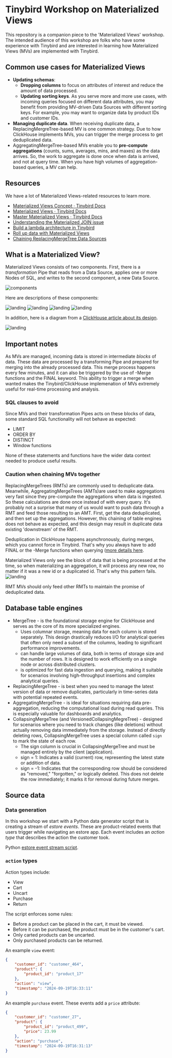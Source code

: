 # Tinybird Workshop on Materialized Views

This repository is a companion piece to the 'Materialized Views' workshop. The intended audience of this workshop are folks who have some experience with Tinybird and are interested in learning how Materialized Views (MVs) are implemented with Tinybird.

## Common use cases for Materialized Views

* **Updating schemas**:
  * **Dropping columns** to focus on attributes of interest and reduce the amount of data processed.
  * **Updating sorting keys**. As you serve more and more use cases, with incoming queries focused on different data attributes, you may benefit from providing MV-driven Data Sources with different sorting keys. For example, you may want to organize data by product IDs and customer IDs. 
* **Managing duplicate data**. When receiving duplicate data, a ReplacingMergreTree-based MV is one common strategy. Due to how ClickHouse implements MVs, you can trigger the merge process to get deduplicated data.
* AggregatingMergeTree-based MVs enable you to **pre-compute aggregations** (counts, sums, averages, mins, and maxes) as the data arrives. So, the work to aggregate is done once when data is arrived, and not at query time. When you have high volumes of aggregation-based queries, a MV can help. 

## Resources

We have a lot of Materialized Views-related resources to learn more. 

* [Materialized Views Concept · Tinybird Docs](https://www.tinybird.co/docs/concepts/materialized-views)
* [Materialized Views · Tinybird Docs](https://www.tinybird.co/docs/publish/materialized-views)
* [Master Materialized Views · Tinybird Docs](https://www.tinybird.co/docs/guides/publishing-data/master-materialized-views)
* [Understanding the Materialized JOIN issue](https://www.tinybird.co/docs/guides/optimizations/opt201-fix-mistakes#5-are-you-joining-two-or-more-data-sources)
* [Build a lambda architecture in Tinybird](https://www.tinybird.co/docs/guides/querying-data/lambda-architecture)
* [Roll up data with Materialized Views](https://www.tinybird.co/blog-posts/roll-up-data-with-materialized-views) 
* [Chaining ReplacingMergeTree Data Sources](https://github.com/tinybirdco/replacingmergetreemvstrap?tab=readme-ov-file)

## What is a Materialized View?

Materialized Views consists of two components. First, there is a *transformation* Pipe that reads from a Data Source, applies one or more Nodes of SQL, and writes to the second component, a new Data Source. 

![components](images/MV_components_sticks.png)

Here are descriptions of these components:

![landing](images/data_source_landing.png)
![landing](images/transformation_pipe.png)
![landing](images/data_source_mv.png)
![landing](images/publishing_pipes.png)

In addition, here is a diagram from a [ClickHouse article about its design](https://www.vldb.org/pvldb/vol17/p3731-schulze.pdf).

![landing](images/clickhouse-mv-aggregating-merges.png)

## Important notes

As MVs are managed, incoming data is stored in intermediate *blocks* of data. These data are processed by a transforming Pipe and prepared for merging into the already processed data. This merge process happens every few minutes, and it can also be triggered by the use of -Merge functions and the FINAL keyword. This ability to trigger a merge when wanted makes the Tinybird/ClickHouse implemenation of MVs extremely useful for real-time processing and analysis. 

### SQL clauses to avoid

Since MVs and their transformation Pipes acts on these blocks of data, some standard SQL functionality will not behave as expected:
* LIMIT
* ORDER BY
* DISTINCT
* Window functions

None of these statements and functions have the wider data context needed to produce useful results. 

### Caution when chaining MVs together
ReplacingMergeTrees (RMTs) are commonly used to deduplicate data. Meanwhile, AggregatingMergeTrees (AMTs)are used to make aggregations very fast since they pre-compute the aggregations when data is ingested. So these calculations are done once instead of with every query. It's probably not a surprise that many of us would want to push data through a RMT and feed those resulting to an AMT.  First, get the data deduplicated, and then set up the aggregations. However, this chaining of table engines does not behave as expected, and this design may result in duplicate data existing 'downstream' of the RMT. 

Deduplication in ClickHouse happens asynchronously, during merges, which you cannot force in Tinybird. That's why you always have to add FINAL or the -Merge functions when querying ([more details here](https://www.tinybird.co/docs/guides/publishing-data/master-materialized-views#doing-aggregations-the-right-way-with-materialized-views).

Materialized Views only see the block of data that is being processed at the time, so when materializing an aggregation, it will process any new row, no matter if it was a new id or a duplicated id. That's why this pattern fails.
![landing](images/RMT-AMT-fail.png)

RMT MVs should only feed other RMTs to maintain the promise of deduplicated data.  

## Database table engines 

* MergeTree -  is the foundational storage engine for ClickHouse and serves as the core of its more specialized engines.
   * Uses columnar storage, meaning data for each column is stored separately. This design drastically reduces I/O for analytical queries that often only need a subset of the columns, leading to significant performance improvements.
   * can handle large volumes of data, both in terms of storage size and the number of rows. It is designed to work efficiently on a single node or across distributed clusters.
   * is optimized for fast data ingestion and querying, making it suitable for scenarios involving high-throughput insertions and complex analytical queries.
* ReplacingMergeTree - is best when you need to manage the latest version of data or remove duplicates, particularly in time-series data with potential repeated events.
* AggregatingMergeTree - is ideal for situations requiring data pre-aggregation, reducing the computational load during read queries. This is especially valuable for dashboards and analytics.
* CollapsingMergeTree (and VersionedCollapsingMegreTree) - designed for scenarios where you need to track changes (like deletions) without actually removing data immediately from the storage. Instead of directly deleting rows, CollapsingMergeTree uses a special column called `sign` to mark the state of each row.
   * The sign column is crucial in CollapsingMergeTree and must be managed entirely by the client (application).
   * sign = 1: Indicates a valid (current) row, representing the latest state or addition of data.
   * sign = -1: Indicates that the corresponding row should be considered as "removed," "forgotten," or logically deleted. This does not delete the row immediately; it marks it for removal during future merges.  

## Source data

### Data generation

In this workshop we start with a Python data generator script that is creating a stream of *estore events*. These are product-related events that users trigger while navigating an estore app. Each event includes an *action type* that describes the action the customer took. 

Python [estore event stream script](https://github.com/tinybirdco/materialized-views-workshop/blob/main/data-gen/estore-event-stream.py).

### `action` types

Action types include:

* View
* Cart
* Uncart
* Purchase 
* Return

The script enforces some rules:
* Before a product can be placed in the cart, it must be viewed. 
* Before it can be purchased, the product must be in the customer's cart. 
* Only carted products can be uncarted. 
* Only purchased products can be returned.

An example `view` event: 

```json
{
    "customer_id": "customer_464",
    "product": {
        "product_id": "product_17"
    },
    "action": "view",
    "timestamp": "2024-09-19T16:33:11"
}
```

An example `purchase` event. These events add a `price` attribute: 

```json
{
    "customer_id": "customer_27",
    "product": {
        "product_id": "product_499",
        "price": 23.99
    },
    "action": "purchase",
    "timestamp": "2024-09-19T16:31:13"
}
```
